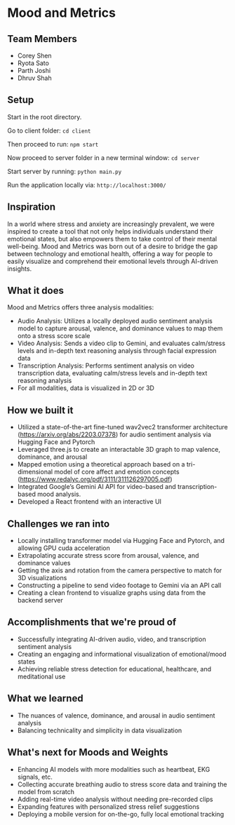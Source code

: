 # Mood and Metrics
## Team Members
- Corey Shen
- Ryota Sato
- Parth Joshi
- Dhruv Shah

## Setup 
Start in the root directory. 

Go to client folder: ````cd client````

Then proceed to run: ```` npm start ````

Now proceed to server folder in a new terminal window: ````cd server````

Start server by running: ````python main.py````

Run the application locally via: ````http://localhost:3000/````


## Inspiration
In a world where stress and anxiety are increasingly prevalent, we were inspired to create a tool that not only helps individuals understand their emotional states, but also empowers them to take control of their mental well-being. Mood and Metrics was born out of a desire to bridge the gap between technology and emotional health, offering a way for people to easily visualize and comprehend their emotional levels through AI-driven insights.

## What it does 
Mood and Metrics offers three analysis modalities:
- Audio Analysis: Utilizes a locally deployed audio sentiment analysis model to capture arousal, valence, and dominance values to map them onto a stress score scale
- Video Analysis: Sends a video clip to Gemini, and evaluates calm/stress levels and in-depth text reasoning analysis through facial expression data
- Transcription Analysis: Performs sentiment analysis on video transcription data, evaluating calm/stress levels and in-depth text reasoning analysis
- For all modalities, data is visualized in 2D or 3D

## How we built it
- Utilized a state-of-the-art fine-tuned wav2vec2 transformer architecture (https://arxiv.org/abs/2203.07378) for audio sentiment analysis via Hugging Face and Pytorch
- Leveraged three.js to create an interactable 3D graph to map valence, dominance, and arousal
- Mapped emotion using a theoretical approach based on a tri-dimensional
model of core affect and emotion concepts (https://www.redalyc.org/pdf/3111/311126297005.pdf)
- Integrated Google’s Gemini AI API for video-based and transcription-based mood analysis.
- Developed a React frontend with an interactive UI

## Challenges we ran into
- Locally installing transformer model via Hugging Face and Pytorch, and allowing GPU cuda acceleration
- Extrapolating accurate stress score from arousal, valence, and dominance values
- Getting the axis and rotation from the camera perspective to match for 3D visualizations
- Constructing a pipeline to send video footage to Gemini via an API call
- Creating a clean frontend to visualize graphs using data from the backend server

## Accomplishments that we're proud of
- Successfully integrating AI-driven audio, video, and transcription sentiment analysis
- Creating an engaging and informational visualization of emotional/mood states
- Achieving reliable stress detection for educational, healthcare, and meditational use

## What we learned 
- The nuances of valence, dominance, and arousal in audio sentiment analysis
- Balancing technicality and simplicity in data visualization

## What's next for Moods and Weights
- Enhancing AI models with more modalities such as heartbeat, EKG signals, etc.
- Collecting accurate breathing audio to stress score data and training the model from scratch
- Adding real-time video analysis without needing pre-recorded clips
- Expanding features with personalized stress relief suggestions
- Deploying a mobile version for on-the-go, fully local emotional tracking